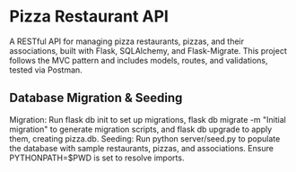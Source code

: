 # Pizza Restaurant API
A RESTful API for managing pizza restaurants, pizzas, and their associations, built with Flask, SQLAlchemy, and Flask-Migrate. This project follows the MVC pattern and includes models, routes, and validations, tested via Postman.

## Database Migration & Seeding
Migration: Run flask db init to set up migrations, flask db migrate -m "Initial migration" to generate migration scripts, and flask db upgrade to apply them, creating pizza.db.
Seeding: Run python server/seed.py to populate the database with sample restaurants, pizzas, and associations. Ensure PYTHONPATH=$PWD is set to resolve imports.